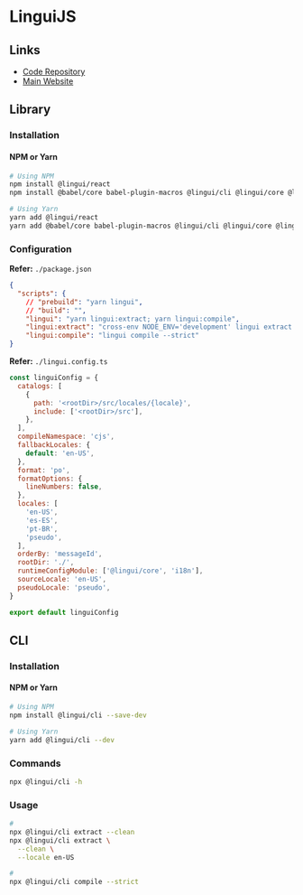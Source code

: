 # LinguiJS

## Links

- [Code Repository](https://github.com/lingui/js-lingui)
- [Main Website](https://lingui.js.org/)

## Library

### Installation

#### NPM or Yarn

```sh
# Using NPM
npm install @lingui/react
npm install @babel/core babel-plugin-macros @lingui/cli @lingui/core @lingui/loader @lingui/macro --save-dev

# Using Yarn
yarn add @lingui/react
yarn add @babel/core babel-plugin-macros @lingui/cli @lingui/core @lingui/loader @lingui/macro --dev
```

<!--
@lingui/remote-loader
-->

### Configuration

**Refer:** `./package.json`

```json
{
  "scripts": {
    // "prebuild": "yarn lingui",
    // "build": "",
    "lingui": "yarn lingui:extract; yarn lingui:compile",
    "lingui:extract": "cross-env NODE_ENV='development' lingui extract --clean",
    "lingui:compile": "lingui compile --strict"
}
```

**Refer:** `./lingui.config.ts`

```js
const linguiConfig = {
  catalogs: [
    {
      path: '<rootDir>/src/locales/{locale}',
      include: ['<rootDir>/src'],
    },
  ],
  compileNamespace: 'cjs',
  fallbackLocales: {
    default: 'en-US',
  },
  format: 'po',
  formatOptions: {
    lineNumbers: false,
  },
  locales: [
    'en-US',
    'es-ES',
    'pt-BR',
    'pseudo',
  ],
  orderBy: 'messageId',
  rootDir: './',
  runtimeConfigModule: ['@lingui/core', 'i18n'],
  sourceLocale: 'en-US',
  pseudoLocale: 'pseudo',
}

export default linguiConfig
```

## CLI

### Installation

#### NPM or Yarn

```sh
# Using NPM
npm install @lingui/cli --save-dev

# Using Yarn
yarn add @lingui/cli --dev
```

### Commands

```sh
npx @lingui/cli -h
```

### Usage

```sh
#
npx @lingui/cli extract --clean
npx @lingui/cli extract \
  --clean \
  --locale en-US

#
npx @lingui/cli compile --strict
```
